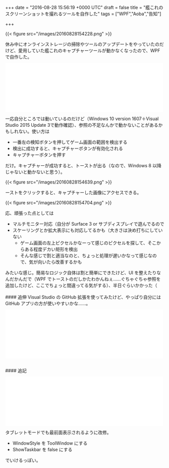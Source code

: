 
+++
date = "2016-08-28 15:56:19 +0000 UTC"
draft = false
title = "艦これのスクリーンショットを撮れるツールを自作した"
tags = ["WPF","Aoba","告知"]

+++


{{< figure src="/images/20160828154228.png"  >}}

休み中にオンラインストレージの掃除やツールのアップデートをやっていたのだけど、愛用していた艦これのキャプチャーツールが動かなくなったので、WPF で自作した。<iframe src="//hatenablog-parts.com/embed?url=https%3A%2F%2Fgithub.com%2Fdaruyanagi%2FAoba%2Freleases%2Ftag%2Fv1.0.0" title="daruyanagi/Aoba" class="embed-card embed-webcard" scrolling="no" frameborder="0" style="display: block; width: 100%; height: 155px; max-width: 500px; margin: 10px 0px;"></iframe>一応自分ところでは動いているのだけど（Windows 10 version 1607＋Visual Studio 2015 Update 3で動作確認）、参照の不足なんかで動かないことがあるかもしれない。使い方は

<ul>
<li>一番左の検知ボタンを押してゲーム画面の範囲を検出する</li>
<li>検出に成功すると、キャプチャーボタンが有効化される</li>
<li>キャプチャーボタンを押す</li>
</ul>だけ。キャプチャーが成功すると、トーストが出る（なので、Windows 8 以降じゃないと動かないと思う）。

{{< figure src="/images/20160828154639.png"  >}}

ーストをクリックすると、キャプチャーした画像にアクセスできる。

{{< figure src="/images/20160828154704.png"  >}}

応、頑張った点としては

<ul>
<li>マルチモニター対応（自分が Surface 3 or サブディスプレイで遊んでるので</li>
<li>スケーリングとか拡大表示にも対応してるかも（大きさは決め打ちにしていない
<ul>
<li>ゲーム画面の左上ピクセルかなーって感じのピクセルを探して、そこからある程度デカい矩形を検出</li>
<li>そんな感じで割と適当なのと、ちょっと処理が遅いかなって感じなので、気が向いたら改善するかも</li>
</ul></li>
</ul>みたいな感じ。簡易なロジック自体は割と簡単にできたけど、UI を整えたりなんだかんだで（WPF でトーストのだしかたわかんねぇ……ぐちゃぐちゃ参照を追加したけど、ここでちょっと間違ってる気がする）、半日ぐらいかかった（<br/>
<br/>


<div class="section">
    #### 追伸
    Visual Studio の GitHub 拡張を使ってみたけど、やっぱり自分には GitHub アプリの方が使いやすいかな……。<iframe src="//hatenablog-parts.com/embed?url=http%3A%2F%2Fforest.watch.impress.co.jp%2Fdocs%2Fnews%2F1015913.html" title="GitHub、「GitHub Extension for Visual Studio 2.0」をリリース" class="embed-card embed-webcard" scrolling="no" frameborder="0" style="display: block; width: 100%; height: 155px; max-width: 500px; margin: 10px 0px;"></iframe><br/>


</div>
<div class="section">
    #### 追記
    <iframe src="//hatenablog-parts.com/embed?url=https%3A%2F%2Fgithub.com%2Fdaruyanagi%2FAoba%2Freleases%2Ftag%2Fv1.1.0" title="daruyanagi/Aoba" class="embed-card embed-webcard" scrolling="no" frameborder="0" style="display: block; width: 100%; height: 155px; max-width: 500px; margin: 10px 0px;"></iframe>タブレットモードでも最前面表示されるように改修。

<ul>
<li>WindowStyle を ToolWindow にする</li>
<li>ShowTaskbar を false にする</li>
</ul>でいけるっぽい。

</div>

